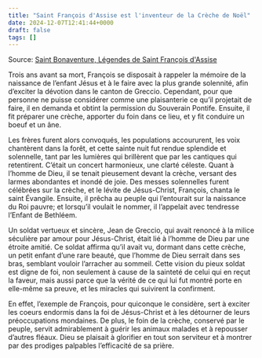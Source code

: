 ```yaml
---
title: "Saint François d'Assise est l'inventeur de la Crèche de Noël"
date: 2024-12-07T12:41:44+0000
draft: false
tags: []
---
```


Source: [Saint Bonaventure, Légendes de Saint François d'Assise](https://www.google.fr/books/edition/L%C3%A9gende_de_Saint_Fran%C3%A7ois_d_Assise_par/e5rW2w07NP4C?hl=en&gbpv=1&dq=cr%C3%A8che&pg=PA180&printsec=frontcover)

Trois ans avant sa mort, François se disposait à rappeler la mémoire de la naissance de l’enfant Jésus et à le faire avec la plus grande solennité, afin d’exciter la dévotion dans le canton de Greccio. Cependant, pour que personne ne puisse considérer comme une plaisanterie ce qu’il projetait de faire, il en demanda et obtint la permission du Souverain Pontife. Ensuite, il fit préparer une crèche, apporter du foin dans ce lieu, et y fit conduire un boeuf et un âne.

Les frères furent alors convoqués, les populations accoururent, les voix chantèrent dans la forêt, et cette sainte nuit fut rendue splendide et solennelle, tant par les lumières qui brillèrent que par les cantiques qui retentirent. C’était un concert harmonieux, une clarté céleste. Quant à l’homme de Dieu, il se tenait pieusement devant la crèche, versant des larmes abondantes et inondé de joie. Des messes solennelles furent célébrées sur la crèche, et le lévite de Jésus-Christ, François, chanta le saint Évangile. Ensuite, il prêcha au peuple qui l’entourait sur la naissance du Roi pauvre; et lorsqu’il voulait le nommer, il l’appelait avec tendresse l’Enfant de Bethléem.

Un soldat vertueux et sincère, Jean de Greccio, qui avait renoncé à la milice séculière par amour pour Jésus-Christ, était lié à l’homme de Dieu par une étroite amitié. Ce soldat affirma qu’il avait vu, dormant dans cette crèche, un petit enfant d’une rare beauté, que l’homme de Dieu serrait dans ses bras, semblant vouloir l’arracher au sommeil. Cette vision du pieux soldat est digne de foi, non seulement à cause de la sainteté de celui qui en reçut la faveur, mais aussi parce que la vérité de ce qui lui fut montré porte en elle-même sa preuve, et les miracles qui suivirent la confirment.

En effet, l’exemple de François, pour quiconque le considère, sert à exciter les coeurs endormis dans la foi de Jésus-Christ et à les détourner de leurs préoccupations mondaines. De plus, le foin de la crèche, conservé par le peuple, servit admirablement à guérir les animaux malades et à repousser d’autres fléaux. Dieu se plaisait à glorifier en tout son serviteur et à montrer par des prodiges palpables l’efficacité de sa prière.


